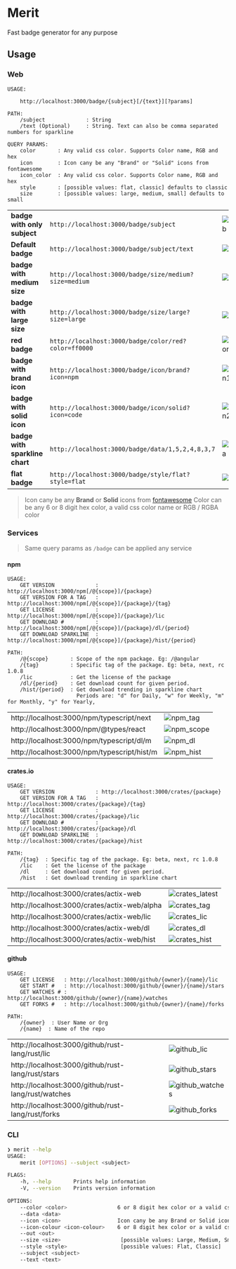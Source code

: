 # Merit

Fast badge generator for any purpose

## Usage

### Web

```
USAGE:

    http://localhost:3000/badge/{subject}[/{text}][?params]

PATH:
    /subject             : String
    /text (Optional)     : String. Text can also be comma separated numbers for sparkline

QUERY PARAMS:
    color       : Any valid css color. Supports Color name, RGB and hex
    icon        : Icon cany be any "Brand" or "Solid" icons from fontawesome
    icon_color  : Any valid css color. Supports Color name, RGB and hex
    style       : [possible values: flat, classic] defaults to classic
    size        : [possible values: large, medium, small] defaults to small
```

|                                |                                                       |                |
| ------------------------------ | ----------------------------------------------------- | :------------- |
| **badge with only subject**    | `http://localhost:3000/badge/subject`                 | ![badge_sub]   |
| **Default badge**              | `http://localhost:3000/badge/subject/text`            | ![badge_def]   |
| **badge with medium size**     | `http://localhost:3000/badge/size/medium?size=medium` | ![badge_md]    |
| **badge with large size**      | `http://localhost:3000/badge/size/large?size=large`   | ![badge_lg]    |
| **red badge**                  | `http://localhost:3000/badge/color/red?color=ff0000`  | ![badge_color] |
| **badge with brand icon**      | `http://localhost:3000/badge/icon/brand?icon=npm`     | ![badge_icon1] |
| **badge with solid icon**      | `http://localhost:3000/badge/icon/solid?icon=code`    | ![badge_icon2] |
| **badge with sparkline chart** | `http://localhost:3000/badge/data/1,5,2,4,8,3,7`      | ![badge_data]  |
| **flat badge**                 | `http://localhost:3000/badge/style/flat?style=flat`   | ![badge_flat]  |

> Icon cany be any **Brand** or **Solid** icons from [fontawesome](https://fontawesome.com/icons?d=gallery&s=brands,solid)
> Color can be any 6 or 8 digit hex color, a valid css color name or RGB / RGBA color

### Services

> Same query params as `/badge` can be applied any service

#### npm

```
USAGE:
    GET VERSION             : http://localhost:3000/npm[/@{scope}]/{package}
    GET VERSION FOR A TAG   : http://localhost:3000/npm[/@{scope}]/{package}/{tag}
    GET LICENSE             : http://localhost:3000/npm[/@{scope}]/{package}/lic
    GET DOWNLOAD #          : http://localhost:3000/npm[/@{scope}]/{package}/dl/{period}
    GET DOWNLOAD SPARKLINE  : http://localhost:3000/npm[/@{scope}]/{package}/hist/{period}

PATH:
    /@{scope}       : Scope of the npm package. Eg: /@angular
    /{tag}          : Specific tag of the package. Eg: beta, next, rc 1.0.8
    /lic            : Get the license of the package
    /dl/{period}    : Get download count for given period.
    /hist/{period}  : Get download trending in sparkline chart
                      Periods are: "d" for Daily, "w" for Weekly, "m" for Monthly, "y" for Yearly,
```

|                                             |              |
| ------------------------------------------- | ------------ |
| http://localhost:3000/npm/typescript/next   | ![npm_tag]   |
| http://localhost:3000/npm/@types/react      | ![npm_scope] |
| http://localhost:3000/npm/typescript/dl/m   | ![npm_dl]    |
| http://localhost:3000/npm/typescript/hist/m | ![npm_hist]  |

#### crates.io

```
USAGE:
    GET VERSION             : http://localhost:3000/crates/{package}
    GET VERSION FOR A TAG   : http://localhost:3000/crates/{package}/{tag}
    GET LICENSE             : http://localhost:3000/crates/{package}/lic
    GET DOWNLOAD #          : http://localhost:3000/crates/{package}/dl
    GET DOWNLOAD SPARKLINE  : http://localhost:3000/crates/{package}/hist

PATH:
    /{tag}  : Specific tag of the package. Eg: beta, next, rc 1.0.8
    /lic    : Get the license of the package
    /dl     : Get download count for given period.
    /hist   : Get download trending in sparkline chart

```

|                                              |                  |
| -------------------------------------------- | ---------------- |
| http://localhost:3000/crates/actix-web       | ![crates_latest] |
| http://localhost:3000/crates/actix-web/alpha | ![crates_tag]    |
| http://localhost:3000/crates/actix-web/lic   | ![crates_lic]    |
| http://localhost:3000/crates/actix-web/dl    | ![crates_dl]     |
| http://localhost:3000/crates/actix-web/hist  | ![crates_hist]   |

#### github

```
USAGE:
    GET LICENSE   : http://localhost:3000/github/{owner}/{name}/lic
    GET START #   : http://localhost:3000/github/{owner}/{name}/stars
    GET WATCHES # : http://localhost:3000/github/{owner}/{name}/watches
    GET FORKS #   : http://localhost:3000/github/{owner}/{name}/forks

PATH:
    /{owner}  : User Name or Org
    /{name}  : Name of the repo

```

|                                                     |                   |
| --------------------------------------------------- | ----------------- |
| http://localhost:3000/github/rust-lang/rust/lic     | ![github_lic]     |
| http://localhost:3000/github/rust-lang/rust/stars   | ![github_stars]   |
| http://localhost:3000/github/rust-lang/rust/watches | ![github_watches] |
| http://localhost:3000/github/rust-lang/rust/forks   | ![github_forks]   |

### CLI

```sh
❯ merit --help
USAGE:
    merit [OPTIONS] --subject <subject>

FLAGS:
    -h, --help       Prints help information
    -V, --version    Prints version information

OPTIONS:
    --color <color>                6 or 8 digit hex color or a valid css color name
    --data <data>
    --icon <icon>                  Icon cany be any Brand or Solid icons from fontawesome
    --icon-colour <icon-colour>    6 or 8 digit hex color or a valid css color name
    --out <out>
    --size <size>                   [possible values: Large, Medium, Small]
    --style <style>                 [possible values: Flat, Classic]
    --subject <subject>
    --text <text>
```

[badge_sub]: https://merit-badge.herokuapp.com/badge/subject 'badge with only subject'
[badge_def]: https://merit-badge.herokuapp.com/badge/subject/text 'default badge'
[badge_md]: https://merit-badge.herokuapp.com/badge/subject/text?size=medium 'badge with medium size'
[badge_lg]: https://merit-badge.herokuapp.com/badge/subject/text?size=large 'badge with large size'
[badge_color]: https://merit-badge.herokuapp.com/badge/color/red?color=ff0000 'red badge'
[badge_icon1]: https://merit-badge.herokuapp.com/badge/icon/brand?icon=npm 'badge with brand icon'
[badge_icon2]: https://merit-badge.herokuapp.com/badge/icon/solid?icon=code 'badge with solid icon'
[badge_data]: https://merit-badge.herokuapp.com/badge/data/1,5,2,4,8,3,7 'badge with sparkline chart'
[badge_flat]: https://merit-badge.herokuapp.com/badge/style/flat?style=flat 'flat badge'
[npm]: https://merit-badge.herokuapp.com/npm/react
[npm_tag]: https://merit-badge.herokuapp.com/npm/typescript/next
[npm_scope]: https://merit-badge.herokuapp.com/npm/@types/react
[npm_dl]: https://merit-badge.herokuapp.com/npm/typescript/dl/m
[npm_hist]: https://merit-badge.herokuapp.com/npm/typescript/hist/m
[crates_latest]: https://merit-badge.herokuapp.com/crates/actix-web
[crates_tag]: https://merit-badge.herokuapp.com/crates/actix-web/alpha
[crates_lic]: https://merit-badge.herokuapp.com/crates/actix-web/lic
[crates_dl]: https://merit-badge.herokuapp.com/crates/actix-web/dl
[crates_hist]: https://merit-badge.herokuapp.com/crates/actix-web/hist
[github_lic]: https://merit-badge.herokuapp.com/github/rust-lang/rust/lic
[github_stars]: https://merit-badge.herokuapp.com/github/rust-lang/rust/stars
[github_watches]: https://merit-badge.herokuapp.com/github/rust-lang/rust/watches
[github_forks]: https://merit-badge.herokuapp.com/github/rust-lang/rust/forks
